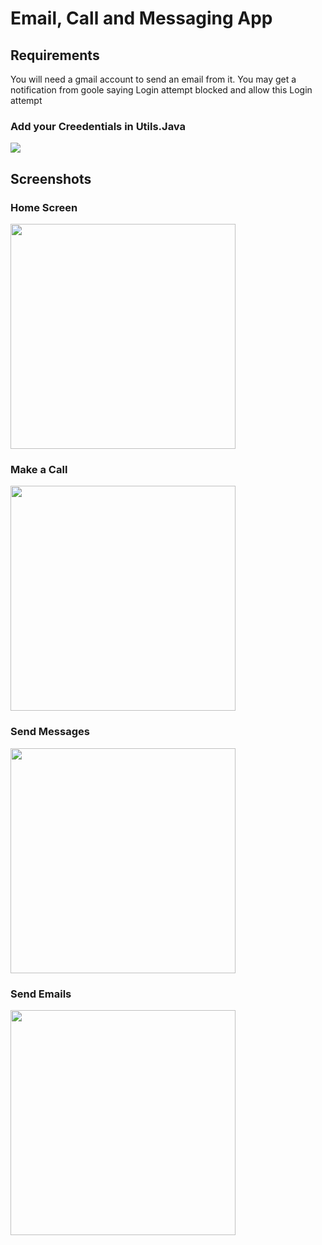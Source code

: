 # Email, Call and Messaging App

## Requirements
You will need a gmail account to send an email from it.
You may get a notification from goole saying Login attempt blocked and allow this Login attempt



### Add your Creedentials in Utils.Java

<img src=https://user-images.githubusercontent.com/49470299/109164081-d5784f80-779b-11eb-956c-d6031c4ce0ee.png>

## Screenshots
### Home Screen

<img src=https://user-images.githubusercontent.com/49470299/109165086-f7be9d00-779c-11eb-9f79-87576fe14d10.jpg width="360">

### Make a Call

<img src="https://user-images.githubusercontent.com/49470299/109165077-f55c4300-779c-11eb-97a9-20e72c65df77.jpg" width="360">


### Send Messages
<img src="https://user-images.githubusercontent.com/49470299/109165083-f7260680-779c-11eb-98db-3a12a4bb1b6a.jpg" width="360">

### Send Emails
<img src="https://user-images.githubusercontent.com/49470299/109165085-f7260680-779c-11eb-8ebe-e493ddd40da0.jpg" width="360">
